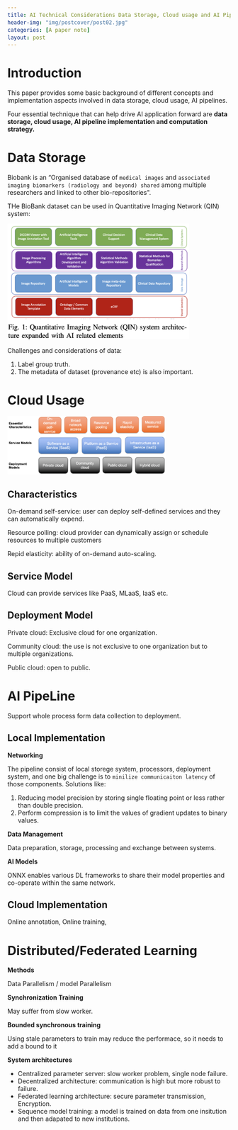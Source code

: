 ```yaml
---
title: AI Technical Considerations Data Storage, Cloud usage and AI Pipeline
header-img: "img/postcover/post02.jpg"
categories: [A paper note]
layout: post
---
```


# Introduction

This paper provides some basic background of different concepts and implementation aspects involved in data storage, cloud usage, AI pipelines. 

Four essential technique that can help drive AI application forward are **data storage, cloud usage, AI pipeline implementation and computation strategy.**

# Data Storage

Biobank is an “Organised database of `medical images` and `associated imaging biomarkers (radiology and beyond) shared` among multiple researchers and linked to other bio-repositories".

THe BioBank dataset can be used in Quantitative Imaging Network (QIN) system:

<img src="imgs/image-20220126204752234.png" alt="image-20220126204752234" style="zoom:40%;" />



Challenges and considerations of data:

1. Label group truth.
2. The metadata of dataset (provenance etc) is also important.



# Cloud Usage

<img src="imgs/image-20220126205842221.png" alt="image-20220126205842221" style="zoom:35%;" />

## Characteristics

On-demand self-service: user can deploy self-defined services and they can automatically expend.

Resource polling: cloud provider can dynamically assign or schedule resources to multiple customers

Repid elasticity: ability of on-demand auto-scaling.

## Service Model

Cloud can provide services like PaaS, MLaaS, IaaS etc. 

## Deployment Model

Private cloud: Exclusive cloud for one organization.

Community cloud: the use is not exclusive to one organization but to multiple organizations.

Public cloud: open to public.



# AI PipeLine

Support whole process form data collection to deployment.

## Local Implementation

**Networking**

The pipeline consist of local storege system, processors, deployment system, and one big challenge is to `minilize communicaiton latency` of those components. Solutions like:

1. Reducing model precision by storing single floating point or less rather than double precision.
2. Perform compression is to limit the values of gradient updates to binary values.

**Data Management**

Data preparation, storage, processing and exchange between systems.

**AI Models**

ONNX enables various DL frameworks to share their model properties and co-operate within the same network.

## Cloud Implementation

Online annotation, Online training, 

# Distributed/Federated Learning

**Methods** 

Data Parallelism / model Parallelism

**Synchronization Training**

May suffer from slow worker. 

**Bounded synchronous training**

Using stale parameters to train may reduce the performace, so it needs to add a bound to it  

**System architectures**

- Centralized parameter server: slow worker problem, single node failure.
- Decentralized architecture: communication is high but more robust to failure.
- Federated learning architecture: secure parameter transmission, Encryption.
- Sequence model training: a model is trained on data from one insitution and then adapated to new institutions.
